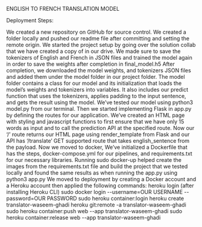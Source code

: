 ENGLISH TO FRENCH TRANSLATION MODEL

Deployment Steps:

We created a new repository on GitHub for source control. We created a folder locally and pushed our readme file after committing and setting the remote origin.
We started the project setup by going over the solution collab that we have created a copy of in our drive.
We made sure to save the tokenizers of English and French in JSON files and trained the model again in order to save the weights after completion in final_model.h5
After completion, we downloaded the model weights, and tokenizers JSON files and added them under the model folder in our project folder.
The model folder contains a class for our model and its initialization that loads the model’s weights and tokenizers into variables. It also includes our predict function that uses the tokenizers, applies padding to the input sentence, and gets the result using the model.
We’ve tested our model using python3 model.py from our terminal.
Then we started implementing Flask in app.py by defining the routes for our application. We’ve created an HTML page with styling and javascript functions to first ensure that we have only 15 words as input and to call the prediction API at the specified route.
Now our ‘/’ route returns our HTML page using render_template from Flask and our API has ‘/translate’ GET supported route that takes english_sentence from the payload.
Now we moved to docker, We’ve initialized a Dockerfile that has the steps, docker-compose.yml for our pipelines, and requirements.txt for our necessary libraries.
Running sudo docker-up helped create the images from the requirements.txt file and build the project that we tested locally and found the same results as when running the app.py using python3 app.py
We moved to deployment by creating a Docker account and a Heroku account then applied the following commands:
heroku login (after installing Heroku CLI)
sudo docker login --username=OUR USERNAME --password=OUR PASSWORD
sudo heroku container:login
heroku create translator-waseem-ghadi
heroku git:remote -a translator-waseem-ghadi
sudo heroku container:push web --app translator-waseem-ghadi
sudo heroku container:release web --app translator-waseem-ghadi
